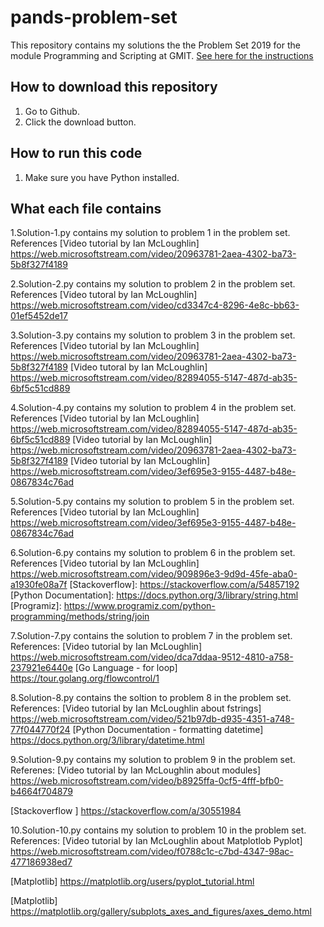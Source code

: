 # pands-problem-set

This repository contains my solutions the the Problem Set 2019 for the module Programming and Scripting at GMIT.
[See here for the instructions](https://github.com/ianmcloughlin/problems-pands-2019/raw/master/problems.pdf)


## How to download this repository

1. Go to Github.
2. Click the download button.

## How to run this code

1. Make sure you have Python installed.

## What each file contains

1.Solution-1.py contains my solution to problem 1 in the problem set.
References
[Video tutorial by Ian McLoughlin] https://web.microsoftstream.com/video/20963781-2aea-4302-ba73-5b8f327f4189

2.Solution-2.py contains my solution to problem 2 in the problem set.
References
[Video tutoral by Ian McLoughlin] https://web.microsoftstream.com/video/cd3347c4-8296-4e8c-bb63-01ef5452de17

3.Solution-3.py contains my solution to problem 3 in the problem set.
References
[Video tutorial by Ian McLoughlin] https://web.microsoftstream.com/video/20963781-2aea-4302-ba73-5b8f327f4189
[Video tutoral by Ian McLoughlin] https://web.microsoftstream.com/video/82894055-5147-487d-ab35-6bf5c51cd889

4.Solution-4.py contains my solution to problem 4 in the problem set.
References
[Video tutorial by Ian McLoughlin] https://web.microsoftstream.com/video/82894055-5147-487d-ab35-6bf5c51cd889
[Video tutorial by Ian McLoughlin] https://web.microsoftstream.com/video/20963781-2aea-4302-ba73-5b8f327f4189
[Video tutorial by Ian McLoughlin] https://web.microsoftstream.com/video/3ef695e3-9155-4487-b48e-0867834c76ad


5.Solution-5.py contains my solution to problem 5 in the problem set.
References
[Video tutorial by Ian McLoughlin] https://web.microsoftstream.com/video/3ef695e3-9155-4487-b48e-0867834c76ad

6.Solution-6.py contains my solution to problem 6 in the problem set.
References
[Video tutorial by Ian McLoughlin] https://web.microsoftstream.com/video/909896e3-9d9d-45fe-aba0-a1930fe08a7f
[Stackoverflow]: https://stackoverflow.com/a/54857192 
[Python Documentation]: https://docs.python.org/3/library/string.html
[Programiz]: https://www.programiz.com/python-programming/methods/string/join

7.Solution-7.py contains the solution to problem 7 in the problem set.
References:
[Video tutorial by Ian McLoughlin] https://web.microsoftstream.com/video/dca7ddaa-9512-4810-a758-237921e6440e
[Go Language - for loop] https://tour.golang.org/flowcontrol/1

8.Solution-8.py contains the soltion to problem 8 in the problem set.
References:
[Video tutorial by Ian McLoughlin about fstrings] https://web.microsoftstream.com/video/521b97db-d935-4351-a748-77f044770f24
[Python Documentation - formatting datetime] https://docs.python.org/3/library/datetime.html

9.Solution-9.py contains my solution to problem 9 in the problem set.
Referenes:
[Video tutorial by Ian McLoughlin about modules] https://web.microsoftstream.com/video/b8925ffa-0cf5-4fff-bfb0-b4664f704879

[Stackoverflow ] https://stackoverflow.com/a/30551984

10.Solution-10.py contains my solution to problem 10 in the problem set.
References:
[Video tutorial by Ian McLoughlin about Matplotlob Pyplot] https://web.microsoftstream.com/video/f0788c1c-c7bd-4347-98ac-477186938ed7

[Video tutorial by Ian McLoughlin about Numpy]: https://web.microsoftstream.com/video/74b18405-5ee1-47f0-a42d-e8831a453a91

[Matplotlib] https://matplotlib.org/users/pyplot_tutorial.html 

[Matplotlib] https://matplotlib.org/gallery/subplots_axes_and_figures/axes_demo.html




